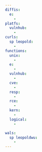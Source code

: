 ```yaml
---
diffis:
  e:
    -
platfs:
  vulnhub:
    -
curls:
  sp leopold:
    -
functions:
  unix:
    -
  e:
    -
  vulnhub:
    -
  cve:
    -
  resp:
    -
  rce:
    -
  kern:
    -
  logical:
    -

wals:
  sp leopoldwu:
    -
---
```

